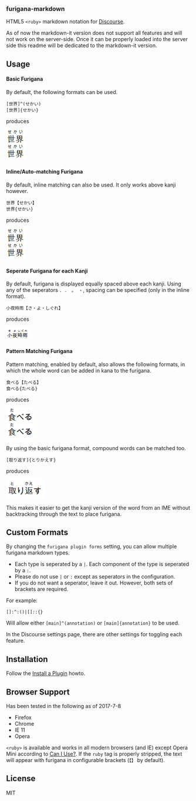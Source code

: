 ### furigana-markdown

HTML5 `<ruby>` markdown notation for [Discourse](https://www.discourse.org).

As of now the markdown-it version does not support all features and will not work on the server-side.
Once it can be properly loaded into the server side this readme will be dedicated to the markdown-it version.

## Usage

[//]: # (Images are used instead of HTML ruby tags to preserve compatibility with more markdown implementations.)

#### Basic Furigana
By default, the following formats can be used.
```
[世界]^(せかい)
[世界]{せかい}
```
produces

![sample_output](./example_images/sample_sekai.png)

#### Inline/Auto-matching Furigana
By default, inline matching can also be used. It only works above kanji however.
```
世界【せかい】
世界{せかい}
```
produces

![sample_output](./example_images/sample_sekai.png)

#### Seperate Furigana for each Kanji
By default, furigana is displayed equally spaced above each kanji. Using any of the seperators `. ． 。 ・`, spacing can be specified (only in the inline format).
```
小夜時雨【さ・よ・しぐれ】
```
produces

![sample_output](./example_images/sample_sayoshigure.png)

#### Pattern Matching Furigana
Pattern matching, enabled by default, also allows the following formats,
in which the whole word can be added in kana to the furigana.
```
食べる【たべる】
食べる{たべる}
```
produces

![sample_output](./example_images/sample_taberu.png)

By using the basic furigana format, compound words can be matched too.
```
[取り返す]{とりかえす}
```
produces

![sample_output](./example_images/sample_torikaesu.png)

This makes it easier to get the kanji version of the word from an IME without backtracking through the text to place furigana.

## Custom Formats

By changing the `furigana plugin forms` setting, you can allow multiple
furigana markdown types.

* Each type is seperated by a `|`.
Each component of the type is seperated by a `:`.
* Please do not use `|` or `:` except as seperators in the configuration.
* If you do not want a seperator, leave it out. However, both sets of brackets are required.

For example:
```
[]:^:()|[]::{}
```
Will allow either `[main]^(annotation)` or `[main]{annotation}` to be used.

In the Discourse settings page, there are other settings for toggling each feature.

## Installation

Follow the [Install a Plugin](https://meta.discourse.org/t/install-a-plugin/19157) howto.

## Browser Support
Has been tested in the following as of 2017-7-8
* Firefox
* Chrome
* IE 11
* Opera

`<ruby>` is available and works in all modern browsers (and IE) except Opera Mini according to [Can I Use?](http://caniuse.com/#feat=ruby). If the `ruby` tag is properly stripped, the text will appear with furigana in configurable brackets (`【】` by default).

## License

MIT

